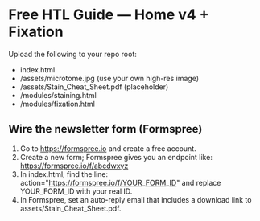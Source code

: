 # Free HTL Guide — Home v4 + Fixation
Upload the following to your repo root:
- index.html
- /assets/microtome.jpg (use your own high-res image)
- /assets/Stain_Cheat_Sheet.pdf (placeholder)
- /modules/staining.html
- /modules/fixation.html

## Wire the newsletter form (Formspree)
1) Go to https://formspree.io and create a free account.
2) Create a new form; Formspree gives you an endpoint like: https://formspree.io/f/abcdwxyz
3) In index.html, find the line: action="https://formspree.io/f/YOUR_FORM_ID" and replace YOUR_FORM_ID with your real ID.
4) In Formspree, set an auto-reply email that includes a download link to assets/Stain_Cheat_Sheet.pdf.
